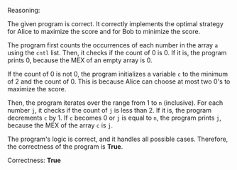 Reasoning:

The given program is correct. It correctly implements the optimal strategy for Alice to maximize the score and for Bob to minimize the score.

The program first counts the occurrences of each number in the array `a` using the `cntl` list. Then, it checks if the count of 0 is 0. If it is, the program prints 0, because the MEX of an empty array is 0.

If the count of 0 is not 0, the program initializes a variable `c` to the minimum of 2 and the count of 0. This is because Alice can choose at most two 0's to maximize the score.

Then, the program iterates over the range from 1 to `n` (inclusive). For each number `j`, it checks if the count of `j` is less than 2. If it is, the program decrements `c` by 1. If `c` becomes 0 or `j` is equal to `n`, the program prints `j`, because the MEX of the array `c` is `j`.

The program's logic is correct, and it handles all possible cases. Therefore, the correctness of the program is **True**.

Correctness: **True**